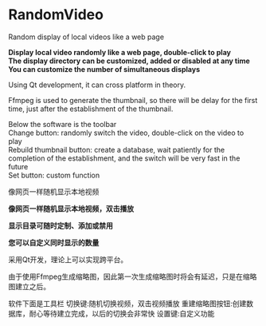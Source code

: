 # RandomVideo
Random display of local videos like a web page

**Display local video randomly like a web page, double-click to play**  
**The display directory can be customized, added or disabled at any time**  
**You can customize the number of simultaneous displays**  

Using Qt development, it can cross platform in theory.  

Ffmpeg is used to generate the thumbnail, so there will be delay for the first time, just after the establishment of the thumbnail.  

Below the software is the toolbar   
Change button: randomly switch the video, double-click on the video to play  
Rebuild thumbnail button: create a database, wait patiently for the completion of the establishment, and the switch will be very fast in the future  
Set button: custom function  

像网页一样随机显示本地视频

**像网页一样随机显示本地视频，双击播放**

**显示目录可随时定制、添加或禁用**

**您可以自定义同时显示的数量**

采用Qt开发，理论上可以实现跨平台。

由于使用Ffmpeg生成缩略图，因此第一次生成缩略图时将会有延迟，只是在缩略图建立之后。

软件下面是工具栏
切换键:随机切换视频，双击视频播放
重建缩略图按钮:创建数据库，耐心等待建立完成，以后的切换会非常快
设置键:自定义功能
